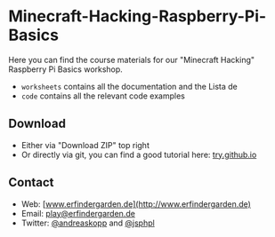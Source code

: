 # Minecraft-Hacking-Raspberry-Pi-Basics


Here you can find the course materials for our "Minecraft Hacking" Raspberry Pi Basics workshop.

* `worksheets` contains all the documentation and the Lista de 
* `code` contains all the relevant code examples


## Download

* Either via "Download ZIP" top right
* Or directly via git, you can find a good tutorial here: [try.github.io](https://try.github.io)


## Contact

* Web: [www.erfindergarden.de](http://www.erfindergarden.de)
* Email: [play@erfindergarden.de](mailto:play@erfindergarden.de)
* Twitter: [@andreaskopp](https://twitter.com/andreaskopp) and [@jsphpl](https://twitter.com/jsphpl)